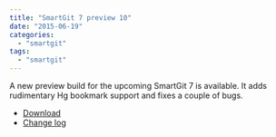 ```yaml
---
title: "SmartGit 7 preview 10"
date: "2015-06-19"
categories: 
  - "smartgit"
tags: 
  - "smartgit"
---
```


A new preview build for the upcoming SmartGit 7 is available. It adds rudimentary Hg bookmark support and fixes a couple of bugs.

- [Download](http://www.syntevo.com/smartgit/early-access)
- [Change log](http://www.syntevo.com/smartgit/changelog-eap.txt)
